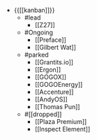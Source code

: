 - {{[[kanban]]}}
    - #lead
        - [[Z27]]
    - #Ongoing
        - [[Preface]]
        - [[Gilbert Wat]]
    - #parked
        - [[Grantits.io]]
        - [[Ergon]]
        - [[GOGOX]]
        - [[GOGOEnergy]]
        - [[Accenture]]
        - [[AndyOS]]
        - [[Thomas Pun]]
    - #[[dropped]]
        - [[Plaza Premium]]
        - [[Inspect Element]]

